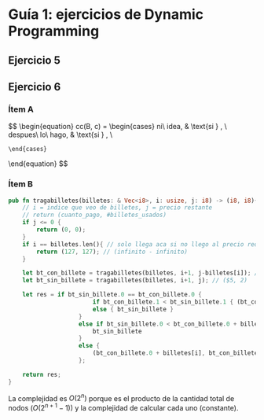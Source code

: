 # Guía 1: ejercicios de Dynamic Programming

## Ejercicio 5



## Ejercicio 6

### Ítem A 

$$
\begin{equation}
    cc(B, c) = 
    \begin{cases}
        ni\ idea, & \text{si } , \\
       despues\ lo\ hago,  & \text{si } , \\
    
    \end{cases}
\end{equation}
$$

### Ítem B

```rust
pub fn tragabilletes(billetes: & Vec<i8>, i: usize, j: i8) -> (i8, i8){
    // i = indice que veo de billetes, j = precio restante
    // return (cuanto_pago, #billetes_usados)
    if j <= 0 {
        return (0, 0);
    }
    if i == billetes.len(){ // solo llega aca si no llego al precio requerido
        return (127, 127); // (infinito - infinito)
    }

    let bt_con_billete = tragabilletes(billetes, i+1, j-billetes[i]); // ($5, 1)
    let bt_sin_billete = tragabilletes(billetes, i+1, j); // ($5, 2)

    let res = if bt_sin_billete.0 == bt_con_billete.0 {
                        if bt_con_billete.1 < bt_sin_billete.1 { (bt_con_billete.0 + billetes[i], bt_con_billete.1 + 1) }
                        else { bt_sin_billete }
                    }
                    else if bt_sin_billete.0 < bt_con_billete.0 + billetes[i] {
                        bt_sin_billete
                    }
                    else {
                        (bt_con_billete.0 + billetes[i], bt_con_billete.1 + 1)
                    };

    return res;
}
```

La complejidad es $O(2^n)$ porque es el producto de la cantidad total de nodos ($O(2^{n+1}-1)$) y la complejidad de calcular cada uno (constante).

